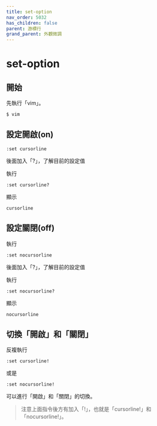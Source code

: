 ```yaml
---
title: set-option
nav_order: 5032
has_children: false
parent: 游標行
grand_parent: 外觀微調
---
```


# set-option

## 開始

先執行「vim」。

``` sh
$ vim
```

## 設定開啟(on)

``` vim
:set cursorline
```

後面加入「?」，了解目前的設定值

執行

``` vim
:set cursorline?
```

顯示

```
cursorline
```

## 設定關閉(off)

執行

``` vim
:set nocursorline
```

後面加入「?」，了解目前的設定值

執行

``` vim
:set nocursorline?
```

顯示

```
nocursorline
```


## 切換「開啟」和「關閉」

反複執行

``` vim
:set cursorline!
```

或是

``` vim
:set nocursorline!
```

可以進行「開啟」和「關閉」的切換。

> 注意上面指令後方有加入「!」，也就是「cursorline!」和「nocursorline!」。
